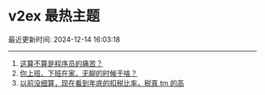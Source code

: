 # v2ex 最热主题

最近更新时间: 2024-12-14 16:03:18

--- 
1. [这算不算是程序员的痛苦？](https://www.v2ex.com/t/1097445) 
2. [你上班、下班在家，无聊的时候干啥？](https://www.v2ex.com/t/1097471) 
3. [以前没细算，现在看到年底的扣税比率，税真 tm 的高](https://www.v2ex.com/t/1097477) 
